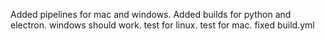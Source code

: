 Added pipelines for mac and windows.
Added builds for python and electron.
windows should work.
test for linux.
test for mac.
fixed build.yml